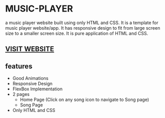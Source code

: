 
# MUSIC-PLAYER
a music player website built using only HTML and CSS.
It is a template for music player website/app.
It has responsive design to fit from large screen size to a smaller screen size.
It is pure application of HTML and CSS.

## [VISIT WEBSITE]( https://kanishak-garg.github.io/MUSIC-PLAYER/)


## features
- Good Animations
- Responsive Design
- FlexBox Implementation
- 2 pages
   - Home Page    (Click on any song icon to navigate to Song page) 
   - Song Page
- Only HTML and CSS
